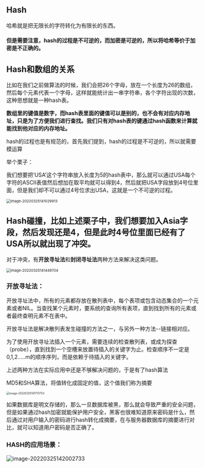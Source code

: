## Hash

哈希就是把无限长的字符转化为有限长的东西。

#### 但是需要注意，hash的过程是不可逆的，而加密是可逆的，所以将哈希等价于加密是不正确的。

## Hash和数组的关系

比如在我们之前做算法的时候，我们会把26个字母，放在一个长度为26的数组，然后每个元素代表一个字母，这样就能统计出一串字符串，各个字符出现的次数，这种思想就是一种hash表。

**数组里的键值是数字，而hash表里面的键值可以是别的，也不会有对应内存地址，只是为了方便我们进行查找。我们只有对hash表的键通过hash函数来计算就能找到他对应的内存地址。**

hash的过程也是有规范的，首先我们提到，hash的过程是不可逆的，所以就需要模运算

举个栗子：

我们想要把‘USA’这个字符串放入长度为5的hash表中，那么就可以通过USA每个字符的ASCII表值然后想加在取平均就可以得到4，然后就把USA字段放到4号位里面，但是我们却不可以通过4号位求出USA，这就是一个不可逆的过程。

<img src="C:\Users\11791\AppData\Roaming\Typora\typora-user-images\image-20220325141029913.png" alt="image-20220325141029913" style="zoom:67%;" />

## Hash碰撞，比如上述栗子中，我们想要加入Asia字段，然后发现还是4，但是此时4号位里面已经有了USA所以就出现了冲突。

对于冲突，有**开放寻址法**和**封闭寻址法**两种方法来解决这类问题。

<img src="C:\Users\11791\AppData\Roaming\Typora\typora-user-images\image-20220325141449704.png" alt="image-20220325141449704" style="zoom:67%;" />

### 开放寻址法：

开放寻址法中，所有的元素都存放在散列表中，每个表项或包含动态集合的一个元素或者NIL。当查找某个元素时，要系统的查询所有表项，直到找到所有的元素或者最终查明元素不在表中。

开放寻址法是解决散列表发生碰撞的方法之一，与另外一种方法--链接相对应。

为了使用开放寻址法插入一个元素，需要连续的检查散列表，或成为探查（probe），直到找到一个空槽来放置待插入的关键字为止。检查顺序不一定是0,1,2.....m的顺序序列，而是依赖于待插入的关键字。



上述两种方法在实际应用中还是不够解决问题的，于是有了hash算法

MD5和SHA算法，将值转化成固定的值，这个值我们称为摘要

<img src="C:\Users\11791\AppData\Roaming\Typora\typora-user-images\image-20220325141713733.png" alt="image-20220325141713733" style="zoom:50%;" />

如果数据库是明文存储的，那么一旦数据库被黑，那么就会导致严重的安全问题，但是如果通过hash加密就能保护用户安全，黑客也很难知道原来密码是什么，然后通过对用户输入的密码进行hash转化成摘要，在与服务器数据库的摘要进行对比，就可以知道用户密码是否正确了。

### HASH的应用场景：

![image-20220325142002733](C:\Users\11791\AppData\Roaming\Typora\typora-user-images\image-20220325142002733.png)